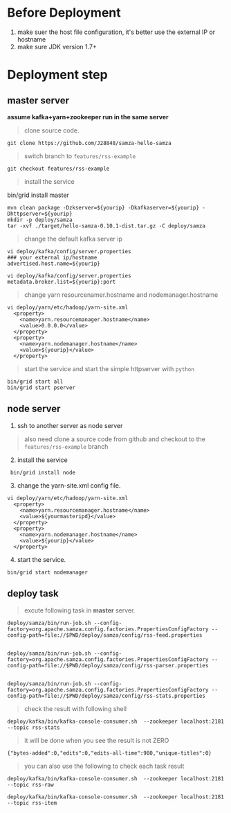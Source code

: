 # Before Deployment

1. make suer the host file configuration, it's better use the external IP or hostname
2. make sure JDK version 1.7+

# Deployment step
## master server

**assume kafka+yarn+zookeeper run in the same server**

>clone source code.

```
git clone https://github.com/J28848/samza-hello-samza
```
>switch branch to `features/rss-example`

```
git checkout features/rss-example
```

>install the service

bin/grid install master

```
mvn clean package -Dzkserver=${yourip} -Dkafkaserver=${yourip} -Dhttpserver=${yourip}
mkdir -p deploy/samza
tar -xvf ./target/hello-samza-0.10.1-dist.tar.gz -C deploy/samza
```

>change the default kafka server ip
 
 ```
vi deploy/kafka/config/server.properties 
### your external ip/hostname
advertised.host.name=${yourip} 

vi deploy/kafka/config/server.properties
metadata.broker.list=${yourip}:port
 ```

>change yarn resourcenamer.hostname and nodemanager.hostname

```
vi deploy/yarn/etc/hadoop/yarn-site.xml 
  <property>
    <name>yarn.resourcemanager.hostname</name>
    <value>0.0.0.0</value>
  </property>
  <property>
    <name>yarn.nodemanager.hostname</name>
    <value>${yourip}</value>
  </property> 
```

>start the service and start the simple httpserver with `python`

```
bin/grid start all
bin/grid start pserver
```

## node server

1. ssh to another server as node server

>also need clone a source code from github and checkout to the `features/rss-example` branch

2. install the service
```
 bin/grid install node
```

3. change the yarn-site.xml config file.

```
vi deploy/yarn/etc/hadoop/yarn-site.xml 
  <property>
    <name>yarn.resourcemanager.hostname</name>
    <value>${yourmasteripd}</value>
  </property>
  <property>
    <name>yarn.nodemanager.hostname</name>
    <value>${yourip}</value>
  </property> 
```

4. start the service.
```
bin/grid start nodemanager
```


## deploy task
>excute following task in **master** server.

```
deploy/samza/bin/run-job.sh --config-factory=org.apache.samza.config.factories.PropertiesConfigFactory --config-path=file://$PWD/deploy/samza/config/rss-feed.properties


deploy/samza/bin/run-job.sh --config-factory=org.apache.samza.config.factories.PropertiesConfigFactory --config-path=file://$PWD/deploy/samza/config/rss-parser.properties


deploy/samza/bin/run-job.sh --config-factory=org.apache.samza.config.factories.PropertiesConfigFactory --config-path=file://$PWD/deploy/samza/config/rss-stats.properties

```

>check the result with following shell

```
deploy/kafka/bin/kafka-console-consumer.sh  --zookeeper localhost:2181 --topic rss-stats
```

>it will be done when you see the result is not ZERO


```
{"bytes-added":0,"edits":0,"edits-all-time":980,"unique-titles":0}
```

>you can also use the following to check each task result

```
deploy/kafka/bin/kafka-console-consumer.sh  --zookeeper localhost:2181 --topic rss-raw

deploy/kafka/bin/kafka-console-consumer.sh  --zookeeper localhost:2181 --topic rss-item
```